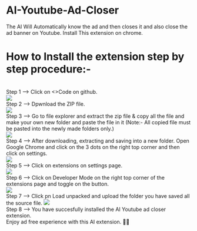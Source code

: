 # AI-Youtube-Ad-Closer
The AI Will Automatically know the ad and then closes it and also close the ad banner on Youtube. Install This extension on chrome.

# How to Install the extension step by step procedure:-
<br>
Step 1 --> Click on <>Code on github.
<br>
<img src="https://raw.githubusercontent.com/suhasumukh/AI-Youtube-Ad-Closer/main/Steps%20to%20install/step1.png">
<br>
Step 2 --> Dpwnload the ZIP file.
<br>
<img src="https://raw.githubusercontent.com/suhasumukh/AI-Youtube-Ad-Closer/main/Steps%20to%20install/step2.png">
<br>
Step 3 --> Go to file explorer and extract the zip file & copy all the file and make your own new folder and paste the file in it (Note:- All copied file must be pasted into the newly made folders only.)
<br>
<img src="https://raw.githubusercontent.com/suhasumukh/AI-Youtube-Ad-Closer/main/Steps%20to%20install/step3.png">
<br>
Step 4 --> After downloading, extracting and saving into a new folder. Open Google Chrome and click on the 3 dots on the right top corner and then click on settings.
<br>
<img src="https://raw.githubusercontent.com/suhasumukh/AI-Youtube-Ad-Closer/main/Steps%20to%20install/step4.png">
<br>
Step 5 --> Click on extensions on settings page.
<br>
<img src="https://raw.githubusercontent.com/suhasumukh/AI-Youtube-Ad-Closer/main/Steps%20to%20install/step5.png">
<br>
Step 6 --> Click on Developer Mode on the right top corner of the extensions page and toggle on the button.
<br>
<img src="https://raw.githubusercontent.com/suhasumukh/AI-Youtube-Ad-Closer/main/Steps%20to%20install/step6.png">
<br>
Step 7 --> Click pn Load unpacked and upload the folder you have saved all the source file.
<img src="https://raw.githubusercontent.com/suhasumukh/AI-Youtube-Ad-Closer/main/Steps%20to%20install/step7.png">
<br>
Step 8 --> You have succesfully installed the AI Youtube ad closer extension.
<br>
Enjoy ad free experience with this AI extension. 🤖🤖
